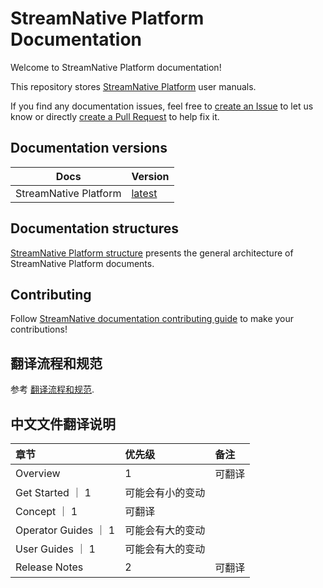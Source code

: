 # StreamNative Platform Documentation

Welcome to StreamNative Platform documentation!

This repository stores [StreamNative Platform](https://streamnative.io/en/platform) user manuals.

If you find any documentation issues, feel free to [create an Issue](https://github.com/streamnative/snp-cn/issues/new/choose) to let us know or directly [create a Pull Request](https://github.com/streamnative/snp-cn/blob/master/CONTRIBUTING.md#contribution-workflow) to help fix it.

## Documentation versions

| Docs | Version |
| -- | -- |
| StreamNative Platform | [latest](https://docs.streamnative.io/platform/latest/overview) | 

## Documentation structures

[StreamNative Platform structure](/sn-platform-structure.md) presents the general architecture of StreamNative Platform documents.

## Contributing

Follow [StreamNative documentation contributing guide](/CONTRIBUTING.md) to make your contributions!

## 翻译流程和规范

参考 [翻译流程和规范](workflow-guidelines.md).

## 中文文件翻译说明

章节 | 优先级 | 备注  
:-----|:-----------|:---------
Overview         | 1 |  可翻译
Get Started     ｜ 1 |  可能会有小的变动
Concept         ｜ 1 |  可翻译
Operator Guides ｜ 1 |  可能会有大的变动
User Guides     ｜ 1 |  可能会有大的变动
Release Notes   | 2  |  可翻译 